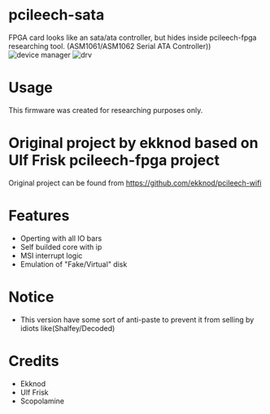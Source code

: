 # pcileech-sata
FPGA card looks like an sata/ata controller, but hides inside pcileech-fpga researching tool. (ASM1061/ASM1062 Serial ATA Controller))
![device manager](https://github.com/user-attachments/assets/2292e843-8029-4e7e-8a42-7f4f198477ae)
![drv](https://github.com/user-attachments/assets/b667b244-ac22-42bf-b3dd-ad1c8feba29a)
# Usage
This firmware was created for researching purposes only.
# Original project by ekknod based on Ulf Frisk pcileech-fpga project
Original project can be found from https://github.com/ekknod/pcileech-wifi
# Features
- Operting with all IO bars
- Self builded core with ip
- MSI interrupt logic
- Emulation of "Fake/Virtual" disk
# Notice
- This version have some sort of anti-paste to prevent it from selling by idiots like(Shalfey/Decoded)
# Credits
- Ekknod
- Ulf Frisk
- Scopolamine
